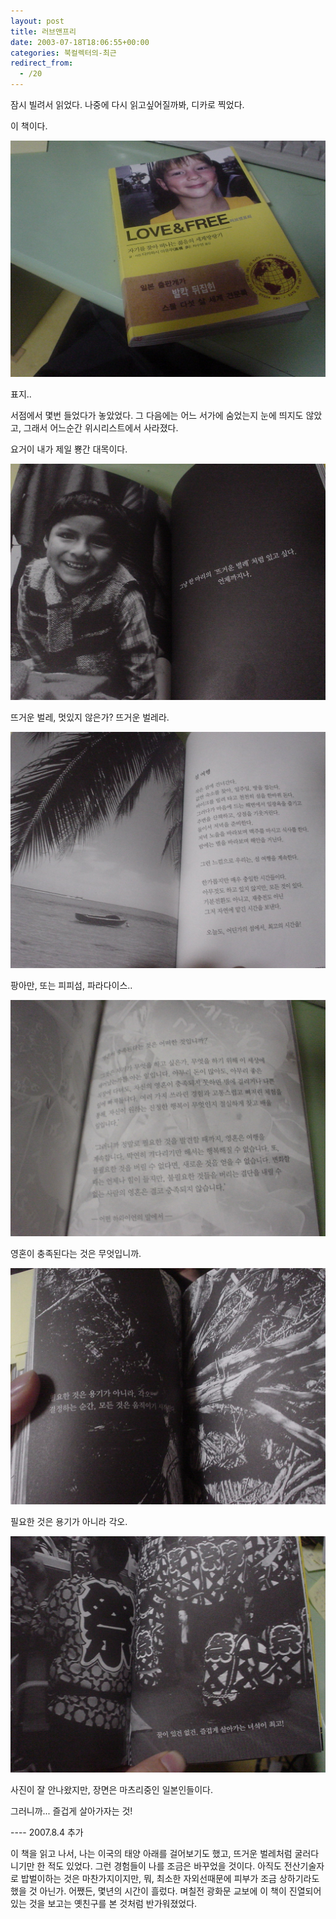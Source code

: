 ```yaml
---
layout: post
title: 러브앤프리
date: 2003-07-18T18:06:55+00:00
categories: 북컬렉터의-최근
redirect_from:
  - /20
---
```


잠시 빌려서 읽었다. 나중에 다시 읽고싶어질까봐, 디카로 찍었다.

이 책이다.

![ ](/assets/media/uploads_1_cfile21.uf.1466DD1F4A71641F26C6D2.jpg)

표지..

서점에서 몇번 들었다가 놓았었다. 그 다음에는 어느 서가에 숨었는지 눈에 띄지도 않았고, 그래서 어느순간 위시리스트에서 사라졌다.

요거이 내가 제일 뿅간 대목이다.

![ ](/assets/media/uploads_1_cfile22.uf.1666DD1F4A71641921F20C.jpg)

뜨거운 벌레, 멋있지 않은가? 뜨거운 벌레라.

![ ](/assets/media/uploads_1_cfile2.uf.183CB2234A716497433D2B.jpg)

팡아만, 또는 피피섬, 파라다이스..

![ ](/assets/media/uploads_1_cfile24.uf.1866DD1F4A71641C23D775.jpg)

영혼이 충족된다는 것은 무엇입니까.

![ ](/assets/media/uploads_1_cfile25.uf.2066DD1F4A71641D243536.jpg)

필요한 것은 용기가 아니라 각오.

![ ](/assets/media/uploads_1_cfile5.uf.1266DD1F4A71641E25BA10.jpg)

사진이 잘 안나왔지만, 장면은 마츠리중인 일본인들이다.

그러니까... 즐겁게 살아가자는 것!

---- 2007.8.4 추가

이 책을 읽고 나서, 나는 이국의 태양 아래를 걸어보기도 했고, 뜨거운 벌레처럼 굴러다니기만 한 적도 있었다. 그런 경험들이 나를 조금은 바꾸었을 것이다. 아직도 전산기술자로 밥벌이하는 것은 마찬가지이지만, 뭐, 최소한 자외선때문에 피부가 조금 상하기라도 했을 것 아닌가. 어쨌든, 몇년의 시간이 흘렀다. 며칠전 광화문 교보에 이 책이 진열되어있는 것을 보고는 옛친구를 본 것처럼 반가워졌었다.


